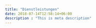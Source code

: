 ```yaml
---
title: "Dienstleistungen"
date: 2018-07-14T12:58:14+06:00
description : "This is meta description"
---
```



